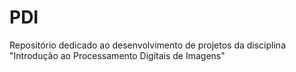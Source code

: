 # PDI
Repositório dedicado ao desenvolvimento de projetos da disciplina "Introdução ao Processamento Digitais de Imagens"
